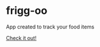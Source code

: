 # frigg-oo

App created to track your food items

[Check it out!](https://julesmuskala.github.io/frigg-oo/)
